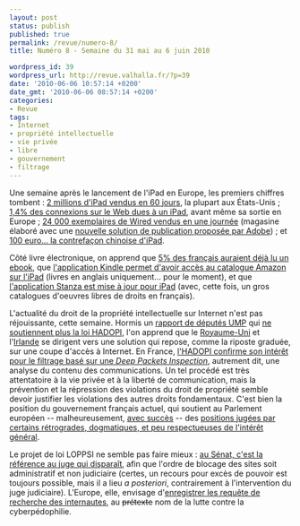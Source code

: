 ```yaml
---
layout: post
status: publish
published: true
permalink: /revue/numero-8/
title: Numéro 8 - Semaine du 31 mai au 6 juin 2010

wordpress_id: 39
wordpress_url: http://revue.valhalla.fr/?p=39
date: '2010-06-06 10:57:14 +0200'
date_gmt: '2010-06-06 08:57:14 +0200'
categories:
- Revue
tags:
- Internet
- propriété intellectuelle
- vie privée
- libre
- gouvernement
- filtrage
---
```

<p>Une semaine après le lancement de l'iPad en Europe, les premiers chiffres tombent : <a href="http://www.journaldumac.com/2010/05/31/deux-millions-en-60-jours/">2 millions d'iPad vendus en 60 jours</a>, la plupart aux États-Unis ; <a href="http://www.macplus.net/magplus/depeche-53912-fr-ipad-1-4-des-connexions">1,4% des connexions sur le Web dues à un iPad</a>, avant même sa sortie en Europe ; <a href="http://www.macplus.net/magplus/depeche-53988-ipad-des-chiffres-pour-la-presse">24 000 exemplaires de Wired vendus en une journée</a> (magasine élaboré avec une <a href="http://www.igeneration.fr/ipad/adobe-montre-sa-solution-de-creation-de-magazines-ipad-11620">nouvelle solution de publication proposée par Adobe</a>) ; et <a href="http://www.clubic.com/tablette-internet-mid/ipad/actualite-343178-ipad-iped-chine-copie-contre-facon.html">100 euro... la contrefaçon chinoise d'iPad</a>.</p>
<p>Côté livre électronique, on apprend que <a href="http://www.pcinpact.com/actu/news/57420-livres-numeriques-ebooks-etude-france.htm">5% des français auraient déjà lu un ebook</a>, que <a href="http://www.macplus.net/itrafik/depeche-53921-l-app-kindle-maintenant-pour-tous">l'application Kindle permet d'avoir accès au catalogue Amazon sur l'iPad</a> (livres en anglais uniquement... pour le moment), et que <a href="http://www.frenchiphone.com/2010/06/04/stanza-mis-a-jour-pour-lipad-lecture-electronique/">l'application Stanza est mise à jour pour iPad</a> (avec, cette fois, un gros catalogues d'oeuvres libres de droits en français).</p>
<p>L'actualité du droit de la propriété intellectuelle sur Internet n'est pas réjouissante, cette semaine. Hormis un <a href="http://www.numerama.com/magazine/15837-l-ethique-du-numerique-vue-par-des-deputes-ump.html">rapport de députés UMP</a> qui <a href="http://pro.clubic.com/legislation-loi-internet/hadopi/actualite-343866-droite-morceller-autour-hadopi.html">ne soutiennent plus la loi HADOPI</a>, l'on apprend que le <a href="http://www.pcinpact.com/actu/news/57282-ofcom-angleterre-fai-hadopi-debill.htm">Royaume-Uni</a> et l'<a href="http://www.lemonde.fr/tiny/1362386/">Irlande</a> se dirigent vers une solution qui repose, comme la riposte graduée, sur une coupe d'accès à Internet. En France, <a href="http://www.numerama.com/magazine/15828-l-hadopi-confirme-par-l-emploi-son-interet-pour-le-filtrage-par-dpi.html">l'HADOPI confirme son intérêt pour le filtrage basé sur une <i>Deep Packets Inspection</i></a>, autrement dit, une analyse du contenu des communications. Un tel procédé est très attentatoire à la vie privée et à la liberté de communication, mais la prévention et la répression des violations du droit de propriété semble devoir justifier les violations des autres droits fondamentaux. C'est bien la position du gouvernement français actuel, qui soutient au Parlement européen -- malheureusement, <a href="http://www.laquadrature.net/fr/rapport-gallo-le-dogmatisme-du-droit-dauteur-gagne-une-bataille-mais-pas-la-guerre">avec succès</a> -- des <a href="http://www.numerama.com/magazine/15606-la-france-defend-son-ideologie-du-droit-d-auteur-au-parlement-europeen-maj.html">positions jugées par certains rétrogrades, dogmatiques, et peu respectueuses de l'intérêt général</a>.</p>
<p>Le projet de loi LOPPSI ne semble pas faire mieux : <a href="http://www.lemonde.fr/tiny/1366687/">au Sénat, c'est la référence au juge qui disparaît</a>, afin que l'ordre de blocage des sites soit administratif et non judiciaire (certes, un recours pour excès de pouvoir est toujours possible, mais il a lieu <i>a posteriori</i>, contrairement à l'intervention du juge judiciaire). L'Europe, elle, envisage d'<a href="http://www.numerama.com/magazine/15878-l-europe-songe-a-enregistrer-les-recherches-au-nom-de-la-pedophilie.html">enregistrer les requête de recherche des internautes</a>, au <s>prétexte</s> nom de la lutte contre la cyberpédophilie.</p>
